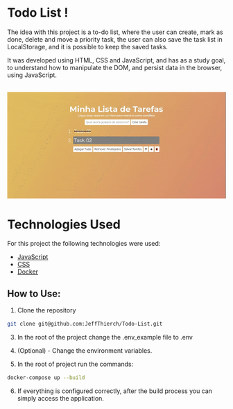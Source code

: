 
# Todo List !

The idea with this project is a to-do list, where the user can create, mark as done, delete and move a priority task, the user can also save the task list in LocalStorage, and it is possible to keep the saved tasks.

It was developed using HTML, CSS and JavaScript, and has as a study goal, to understand how to manipulate the DOM, and persist data in the browser, using JavaScript.

<br>

<img src="./public//home.gif">

<br>

# Technologies Used

For this project the following technologies were used:

- [JavaScript](https://developer.mozilla.org/pt-BR/docs/Web/JavaScript)
- [CSS](https://developer.mozilla.org/pt-BR/docs/Web/CSS)
- [Docker](https://www.docker.com/)

## How to Use:

1. Clone the repository

  ~~~bash
  git clone git@github.com:JeffThierch/Todo-List.git
  ~~~

3. In the root of the project change the .env_example file to .env

4. (Optional) - Change the environment variables.

5. In the root of project run the commands:

  ~~~bash
  docker-compose up --build
  ~~~

6. If everything is configured correctly, after the build process you can simply access the application.
